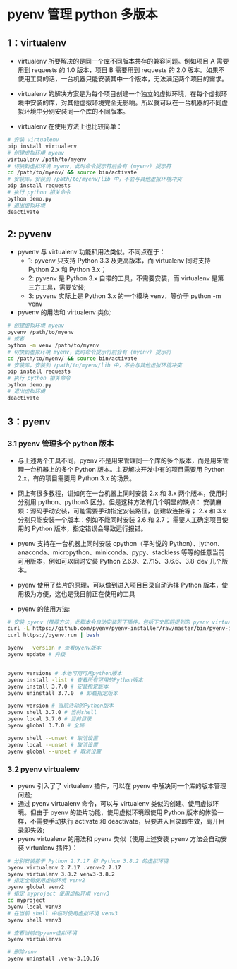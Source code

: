 
# pyenv 管理 python 多版本

## 1：virtualenv

- virtualenv 所要解决的是同一个库不同版本共存的兼容问题。例如项目 A 需要用到 requests 的 1.0 版本，项目 B 需要用到 requests 的 2.0 版本。如果不使用工具的话，一台机器只能安装其中一个版本，无法满足两个项目的需求。
- virtualenv 的解决方案是为每个项目创建一个独立的虚拟环境，在每个虚拟环境中安装的库，对其他虚拟环境完全无影响。所以就可以在一台机器的不同虚拟环境中分别安装同一个库的不同版本。

- virtualenv 在使用方法上也比较简单：

```bash
# 安装 virtualenv
pip install virtualenv
# 创建虚拟环境 myenv
virtualenv /path/to/myenv
# 切换到虚拟环境 myenv，此时命令提示符前会有 (myenv) 提示符
cd /path/to/myenv/ && source bin/activate
# 安装库，安装到 /path/to/myenv/lib 中，不会与其他虚拟环境冲突
pip install requests
# 执行 python 相关命令
python demo.py
# 退出虚拟环境
deactivate

```

## 2: pyvenv

- pyvenv 与 virtualenv 功能和用法类似。不同点在于：
  - 1: pyvenv 只支持 Python 3.3 及更高版本，而 virtualenv 同时支持 Python 2.x 和 Python 3.x；
  - 2: pyvenv 是 Python 3.x 自带的工具，不需要安装，而 virtualenv 是第三方工具，需要安装;
  - 3: pyvenv 实际上是 Python 3.x 的一个模块 venv，等价于 python -m venv
- pyvenv 的用法和 virtualenv 类似:

```bash
# 创建虚拟环境 myenv
pyvenv /path/to/myenv
# 或者
python -m venv /path/to/myenv
# 切换到虚拟环境 myenv，此时命令提示符前会有 (myenv) 提示符
cd /path/to/myenv/ && source bin/activate
# 安装库，安装到 /path/to/myenv/lib 中，不会与其他虚拟环境冲突
pip install requests
# 执行 python 相关命令
python demo.py
# 退出虚拟环境
deactivate
```

## 3：pyenv

### 3.1 pyenv 管理多个 python 版本

- 与上述两个工具不同，pyenv 不是用来管理同一个库的多个版本，而是用来管理一台机器上的多个 Python 版本。主要解决开发中有的项目需要用 Python 2.x，有的项目需要用 Python 3.x 的场景。

- 网上有很多教程，讲如何在一台机器上同时安装 2.x 和 3.x 两个版本，使用时分别用 python、python3 区分。但是这种方法有几个明显的缺点：
  安装麻烦：源码手动安装，可能需要手动指定安装路径，创建软连接等；
  2.x 和 3.x 分别只能安装一个版本：例如不能同时安装 2.6 和 2.7；
  需要人工确定项目使用的 Python 版本，指定错误会导致运行报错。
- pyenv 支持在一台机器上同时安装 cpython（平时说的 Python）、jython、anaconda、micropython、miniconda、pypy、stackless 等等的任意当前可用版本，例如可以同时安装 Python 2.6.9、2.7.15、3.6.6、3.8-dev 几个版本。
- pyenv 使用了垫片的原理，可以做到进入项目目录自动选择 Python 版本，使用极为方便，这也是我目前正在使用的工具

- pyenv 的使用方法:

```bash
# 安装 pyenv（推荐方法，此脚本会自动安装若干插件，包括下文即将提到的 pyenv virtualenv）
curl -L https://github.com/pyenv/pyenv-installer/raw/master/bin/pyenv-installer | bash
curl https://pyenv.run | bash

pyenv --version # 查看pyenv版本
pyenv update # 升级


pyenv versions # 本地可用可用python版本
pyenv install -list # 查看所有可用的Python版本
pyenv install 3.7.0 # 安装指定版本
pyenv uninstall 3.7.0  # 卸载指定版本

pyenv version # 当前活动的Python版本
pyenv shell 3.7.0 # 当前shell
pyenv local 3.7.0 # 当前目录
pyenv global 3.7.0 # 全局

pyenv shell --unset # 取消设置
pyenv local --unset # 取消设置
pyenv global --unset # 取消设置


```

### 3.2 pyenv virtualenv

- pyenv 引入了了 virtualenv 插件，可以在 pyenv 中解决同一个库的版本管理问题;
- 通过 pyenv virtualenv 命令，可以与 virtualenv 类似的创建、使用虚拟环境。但由于 pyenv 的垫片功能，使用虚拟环境跟使用 Python 版本的体验一样，不需要手动执行 activate 和 deactivate，只要进入目录即生效，离开目录即失效;
- pyenv virtualenv 的用法和 pyenv 类似（使用上述安装 pyenv 方法会自动安装 virtualenv 插件）：

```bash
# 分别安装基于 Python 2.7.17 和 Python 3.8.2 的虚拟环境
pyenv virtualenv 2.7.17 .venv-2.7.17
pyenv virtualenv 3.8.2 venv3-3.8.2
# 指定全局使用虚拟环境 venv2
pyenv global venv2
# 指定 myproject 使用虚拟环境 venv3
cd myproject
pyenv local venv3
# 在当前 shell 中临时使用虚拟环境 venv3
pyenv shell venv3

# 查看当前的pyenv虚拟环境
pyenv virtualenvs

# 删除venv
pyenv uninstall .venv-3.10.16
```

